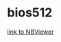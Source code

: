 # bios512

[link to NBViewer](https://nbviewer.jupyter.org/github/Chengye1996/bios512/tree/master/)

